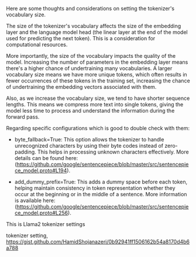 Here are some thoughts and considerations on setting the tokenizer's vocabulary size.

The size of the tokenizer's vocabulary affects the size of the embedding layer and the language model head (the linear layer at the end of the model used for predicting the next token). This is a consideration for computational resources.

More importantly, the size of the vocabulary impacts the quality of the model. Increasing the number of parameters in the embedding layer means there's a higher chance of undertraining many vocabularies. A larger vocabulary size means we have more unique tokens, which often results in fewer occurrences of these tokens in the training set, increasing the chance of undertraining the embedding vectors associated with them.

Also, as we increase the vocabulary size, we tend to have shorter sequence lengths. This means we compress more text into single tokens, giving the model less time to process and understand the information during the forward pass.

Regarding specific configurations which is good to double check with them:

- byte_fallback=True: This option allows the tokenizer to handle unrecognized characters by using their byte codes instead of zero-padding. This helps in processing unknown characters effectively. More details can be found here: (https://github.com/google/sentencepiece/blob/master/src/sentencepiece_model.proto#L194).

- add_dummy_prefix=True: This adds a dummy space before each token, helping maintain consistency in token representation whether they occur at the beginning or in the middle of a sentence. More information is available here: (https://github.com/google/sentencepiece/blob/master/src/sentencepiece_model.proto#L256).


This is Llama2 tokenizer settings 

tokenizer setting, https://gist.github.com/HamidShojanazeri/0b92941ff1506162b54a8170d4b6a788
